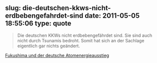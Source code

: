 slug: die-deutschen-kkws-nicht-erdbebengefahrdet-sind
date: 2011-05-05 18:55:06
type: quote
---

> Die deutschen KKWs nicht erdbebengefährdet sind. Sie sind auch nicht durch Tsunamis bedroht. Somit hat sich an der Sachlage eigentlich gar nichts geändert.

[Fukushima und der deutsche Atomenergieausstieg](http://wirtschaftlichefreiheit.de/wordpress/?p=6068&utm_source=feedburner&utm_medium=feed&utm_campaign=Feed%3A+Berthold+%28Wirtschaftliche+Freiheit%29)
